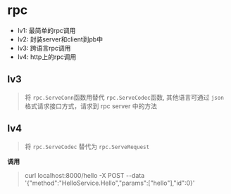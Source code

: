 # rpc

- lv1: 最简单的rpc调用
- lv2: 封装server和client到pb中
- lv3: 跨语言rpc调用
- lv4: http上的rpc调用

## lv3
> 将 `rpc.ServeConn`函数用替代 `rpc.ServeCodec`函数,
>其他语言可通过 `json` 格式请求接口方式，请求到 rpc server 中的方法

## lv4 
> 将 `rpc.ServeCodec` 替代为 `rpc.ServeRequest`

**调用**
>  curl localhost:8000/hello -X POST --data '{"method":"HelloService.Hello","params":["hello"],"id":0}'
